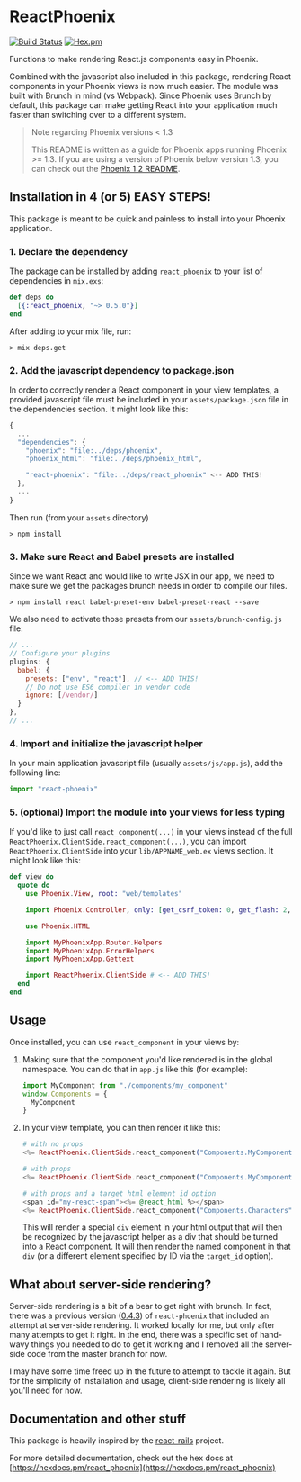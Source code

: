 # ReactPhoenix

[![Build Status](https://travis-ci.org/geolessel/react-phoenix.svg?branch=master)](https://travis-ci.org/geolessel/react-phoenix)
[![Hex.pm](https://img.shields.io/hexpm/v/react_phoenix.svg)](https://hex.pm/packages/react_phoenix)

Functions to make rendering React.js components easy in Phoenix.

Combined with the javascript also included in this package, rendering React
components in your Phoenix views is now much easier. The module was built
with Brunch in mind (vs Webpack). Since Phoenix uses Brunch by default, this
package can make getting React into your application much faster than
switching over to a different system.


> Note regarding Phoenix versions < 1.3
>
> This README is written as a guide for Phoenix apps running Phoenix >= 1.3. If you are using a
> version of Phoenix below version 1.3, you can check out the [Phoenix 1.2 README](README-phoenix-1.2.md).


## Installation in 4 (or 5) EASY STEPS!

This package is meant to be quick and painless to install into your Phoenix application.


### 1. Declare the dependency

The package can be installed by adding `react_phoenix` to your list of
dependencies in `mix.exs`:

```elixir
def deps do
  [{:react_phoenix, "~> 0.5.0"}]
end
```

After adding to your mix file, run:

```
> mix deps.get
```

### 2. Add the javascript dependency to package.json

In order to correctly render a React component in your view templates, a
provided javascript file must be included in your `assets/package.json` file in
the dependencies section. It might look like this:

```js
{
  ...
  "dependencies": {
    "phoenix": "file:../deps/phoenix",
    "phoenix_html": "file:../deps/phoenix_html",

    "react-phoenix": "file:../deps/react_phoenix" <-- ADD THIS!
  },
  ...
}
```

Then run (from your `assets` directory)

```
> npm install
```


### 3. Make sure React and Babel presets are installed

Since we want React and would like to write JSX in our app, we need
to make sure we get the packages brunch needs in order to compile our files.

```
> npm install react babel-preset-env babel-preset-react --save
```

We also need to activate those presets from our `assets/brunch-config.js` file:

```js
// ...
// Configure your plugins
plugins: {
  babel: {
    presets: ["env", "react"], // <-- ADD THIS!
    // Do not use ES6 compiler in vendor code
    ignore: [/vendor/]
  }
},
// ...
```

### 4. Import and initialize the javascript helper

In your main application javascript file (usually `assets/js/app.js`), add the
following line:

```javascript
import "react-phoenix"
```

### 5. (optional) Import the module into your views for less typing

If you'd like to just call `react_component(...)` in your views instead of the full
`ReactPhoenix.ClientSide.react_component(...)`, you can import `ReactPhoenix.ClientSide`
into your `lib/APPNAME_web.ex` views section. It might look like this:

```elixir
def view do
  quote do
    use Phoenix.View, root: "web/templates"

    import Phoenix.Controller, only: [get_csrf_token: 0, get_flash: 2, view_module: 1]

    use Phoenix.HTML

    import MyPhoenixApp.Router.Helpers
    import MyPhoenixApp.ErrorHelpers
    import MyPhoenixApp.Gettext

    import ReactPhoenix.ClientSide # <-- ADD THIS!
  end
end
```


## Usage

Once installed, you can use `react_component` in your views by:

1. Making sure that the component you'd like rendered is in the global namespace.
   You can do that in `app.js` like this (for example):
   
   ```javascript
   import MyComponent from "./components/my_component"
   window.Components = {
     MyComponent
   }
   ```

2. In your view template, you can then render it like this:

   ```elixir
   # with no props
   <%= ReactPhoenix.ClientSide.react_component("Components.MyComponent") %>

   # with props
   <%= ReactPhoenix.ClientSide.react_component("Components.MyComponent", %{language: "elixir", awesome: true}) %>

   # with props and a target html element id option
   <span id="my-react-span"><%= @react_html %></span>
   <%= ReactPhoenix.ClientSide.react_component("Components.Characters", %{people: people}, target_id: "my-react-span") %>
   ```
   
   This will render a special `div` element in your html output that will then be recognized by the
   javascript helper as a div that should be turned into a React component. It will then render the
   named component in that `div` (or a different element specified by ID via the `target_id` option).


## What about server-side rendering?

Server-side rendering is a bit of a bear to get right with brunch. In fact, there was a previous version
([0.4.3](https://github.com/geolessel/react-phoenix/tree/v0.4.3)) of
`react-phoenix` that included an attempt at server-side rendering. It worked locally for me, but only after many
attempts to get it right. In the end, there was a specific set of hand-wavy things you needed to do to get it working
and I removed all the server-side code from the master branch for now.

I may have some time freed up in the future to attempt to tackle it again. But for the simplicity of installation and usage, client-side
rendering is likely all you'll need for now.


## Documentation and other stuff

This package is heavily inspired by the [react-rails](https://github.com/reactjs/react-rails) project.

For more detailed documentation, check out the hex docs at 
[https://hexdocs.pm/react_phoenix](https://hexdocs.pm/react_phoenix)
